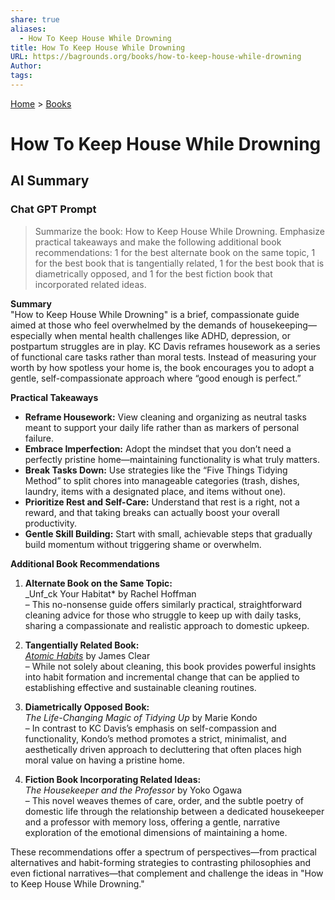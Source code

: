 ```yaml
---
share: true
aliases:
  - How To Keep House While Drowning
title: How To Keep House While Drowning
URL: https://bagrounds.org/books/how-to-keep-house-while-drowning
Author: 
tags: 
---
```

[Home](../index.md) > [Books](./index.md)  
# How To Keep House While Drowning  
## AI Summary  
### Chat GPT Prompt  
> Summarize the book: How to Keep House While Drowning. Emphasize practical takeaways and make the following additional book recommendations: 1 for the best alternate book on the same topic, 1 for the best book that is tangentially related, 1 for the best book that is diametrically opposed, and 1 for the best fiction book that incorporated related ideas.  
  
**Summary**    
"How to Keep House While Drowning" is a brief, compassionate guide aimed at those who feel overwhelmed by the demands of housekeeping—especially when mental health challenges like ADHD, depression, or postpartum struggles are in play. KC Davis reframes housework as a series of functional care tasks rather than moral tests. Instead of measuring your worth by how spotless your home is, the book encourages you to adopt a gentle, self-compassionate approach where “good enough is perfect.”  
  
**Practical Takeaways**  
- **Reframe Housework:** View cleaning and organizing as neutral tasks meant to support your daily life rather than as markers of personal failure.  
- **Embrace Imperfection:** Adopt the mindset that you don’t need a perfectly pristine home—maintaining functionality is what truly matters.  
- **Break Tasks Down:** Use strategies like the “Five Things Tidying Method” to split chores into manageable categories (trash, dishes, laundry, items with a designated place, and items without one).  
- **Prioritize Rest and Self-Care:** Understand that rest is a right, not a reward, and that taking breaks can actually boost your overall productivity.  
- **Gentle Skill Building:** Start with small, achievable steps that gradually build momentum without triggering shame or overwhelm.  
  
**Additional Book Recommendations**  
1. **Alternate Book on the Same Topic:**    
    _Unf_ck Your Habitat* by Rachel Hoffman    
    – This no-nonsense guide offers similarly practical, straightforward cleaning advice for those who struggle to keep up with daily tasks, sharing a compassionate and realistic approach to domestic upkeep.  
      
2. **Tangentially Related Book:**    
    _[Atomic Habits](./atomic-habits.md)_ by James Clear    
    – While not solely about cleaning, this book provides powerful insights into habit formation and incremental change that can be applied to establishing effective and sustainable cleaning routines.  
      
3. **Diametrically Opposed Book:**    
    _The Life-Changing Magic of Tidying Up_ by Marie Kondo    
    – In contrast to KC Davis’s emphasis on self-compassion and functionality, Kondo’s method promotes a strict, minimalist, and aesthetically driven approach to decluttering that often places high moral value on having a pristine home.  
      
4. **Fiction Book Incorporating Related Ideas:**    
    _The Housekeeper and the Professor_ by Yoko Ogawa    
    – This novel weaves themes of care, order, and the subtle poetry of domestic life through the relationship between a dedicated housekeeper and a professor with memory loss, offering a gentle, narrative exploration of the emotional dimensions of maintaining a home.  
  
These recommendations offer a spectrum of perspectives—from practical alternatives and habit-forming strategies to contrasting philosophies and even fictional narratives—that complement and challenge the ideas in "How to Keep House While Drowning."  
